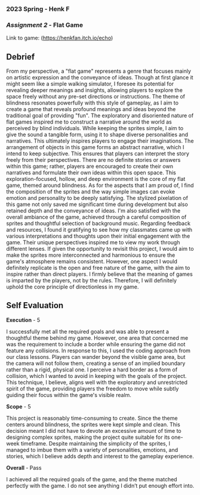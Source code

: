 ### **2023 Spring** - Henk F
### *Assignment 2* - Flat Game
Link to game: (https://henkfan.itch.io/echo)


## **Debrief**

From my perspective, a "flat game" represents a genre that focuses mainly on artistic expression and the conveyance of ideas. Though at first glance it might seem like a simple walking simulator, I foresee its potential for revealing deeper meanings and insights, allowing players to explore the space freely without any pre-set directions or instructions. 
The theme of blindness resonates powerfully with this style of gameplay, as I aim to create a game that reveals profound meanings and ideas beyond the traditional goal of providing "fun". The exploratory and disoriented nature of flat games inspired me to construct a narrative around the world as perceived by blind individuals.
While keeping the sprites simple, I aim to give the sound a tangible form, using it to shape diverse personalities and narratives. This ultimately inspires players to engage their imaginations. The arrangement of objects in this game forms an abstract narrative, which I intend to keep subjective. This ensures that players can interpret the story freely from their perspectives. There are no definite stories or answers within this game; rather, players are encouraged to create their own narratives and formulate their own ideas within this open space. This exploration-focused, hollow, and deep environment is the core of my flat game, themed around blindness.
As for the aspects that I am proud of, I find the composition of the sprites and the way simple images can evoke emotion and personality to be deeply satisfying. The stylized pixelation of this game not only saved me significant time during development but also retained depth and the conveyance of ideas. I'm also satisfied with the overall ambiance of the game, achieved through a careful composition of sprites and thoughtful selection of background music.
Regarding feedback and resources, I found it gratifying to see how my classmates came up with various interpretations and thoughts upon their initial engagement with the game. Their unique perspectives inspired me to view my work through different lenses. If given the opportunity to revisit this project, I would aim to make the sprites more interconnected and harmonious to ensure the game's atmosphere remains consistent. However, one aspect I would definitely replicate is the open and free nature of the game, with the aim to inspire rather than direct players. I firmly believe that the meaning of games is imparted by the players, not by the rules. Therefore, I will definitely uphold the core principle of directionless in my game.



## **Self Evaluation**

**Execution** - 5

I successfully met all the required goals and was able to present a thoughtful theme behind my game. However, one area that concerned me was the requirement to include a border while ensuring the game did not feature any collisions. In response to this, I used the coding approach from our class lessons. Players can wander beyond the visible game area, but the camera will not follow them, creating a sense of an implied boundary rather than a rigid, physical one. I perceive a hard border as a form of collision, which I wanted to avoid in keeping with the goals of the project. This technique, I believe, aligns well with the exploratory and unrestricted spirit of the game, providing players the freedom to move while subtly guiding their focus within the game's visible realm.

**Scope**  - 5


This project is reasonably time-consuming to create. Since the theme centers around blindness, the sprites were kept simple and clean. This decision meant I did not have to devote an excessive amount of time to designing complex sprites, making the project quite suitable for its one-week timeframe. Despite maintaining the simplicity of the sprites, I managed to imbue them with a variety of personalities, emotions, and stories, which I believe adds depth and interest to the gameplay experience.

**Overall** - Pass


I achieved all the required goals of the game, and the theme matched perfectly with the game.  I do not see anything I didn’t put enough effort into. 